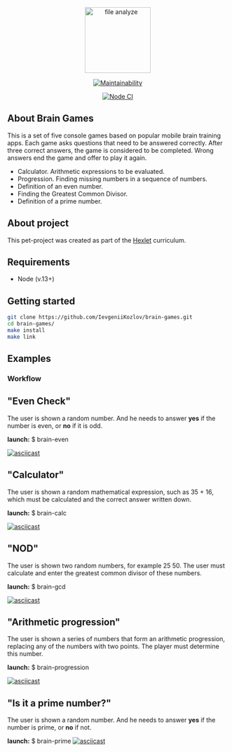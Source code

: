 <div align="center">
  <img alt="file analyze" title="file-difference-calculator" src="https://cdn-icons-png.flaticon.com/512/2083/2083139.png" width="150"/>
</div>

<div align="center"> 

[![Maintainability](https://api.codeclimate.com/v1/badges/f3a8c98b77a611d5bf41/maintainability)](https://codeclimate.com/github/IevgeniiKozlov/brain-games/maintainability)

[![Node CI](https://github.com/IevgeniiKozlov/brain-games/actions/workflows/actions.yml/badge.svg)](https://github.com/IevgeniiKozlov/brain-games/actions/workflows/actions.yml)

</div>


## About Brain Games

This is a set of five console games based on popular mobile brain training apps. Each game asks questions that need to be answered correctly. After three correct answers, the game is considered to be completed. Wrong answers end the game and offer to play it again.
  - Calculator. Arithmetic expressions to be evaluated.
  - Progression. Finding missing numbers in a sequence of numbers.
  - Definition of an even number.
  - Finding the Greatest Common Divisor.
  - Definition of a prime number.

## About project

This pet-project was created as part of the [Hexlet](https://ru.hexlet.io/programs/frontend/projects/44) curriculum.

## Requirements

- Node (v.13+)

## Getting started

```sh
git clone https://github.com/IevgeniiKozlov/brain-games.git
cd brain-games/
make install
make link
```
## Examples

### Workflow

## "Even Check"

The user is shown a random number. And he needs to answer **yes** if the number is even, or **no** if it is odd.

**launch:** $ brain-even

[![asciicast](https://asciinema.org/a/ClutXmQVzXTytF1e2nxrPJLRG.svg)](https://asciinema.org/a/ClutXmQVzXTytF1e2nxrPJLRG)

## "Calculator"

The user is shown a random mathematical expression, such as 35 + 16, which must be calculated and the correct answer written down.

**launch:** $ brain-calc

[![asciicast](https://asciinema.org/a/HoLYjNVEVDkc2uzS9yMa4VgrA.svg)](https://asciinema.org/a/HoLYjNVEVDkc2uzS9yMa4VgrA)

## "NOD"

The user is shown two random numbers, for example 25 50. The user must calculate and enter the greatest common divisor of these numbers.

**launch:** $ brain-gcd

[![asciicast](https://asciinema.org/a/HZ1rppFYA5FFeizWRNrGqkHiz.svg)](https://asciinema.org/a/HZ1rppFYA5FFeizWRNrGqkHiz)

## "Arithmetic progression"

The user is shown a series of numbers that form an arithmetic progression, replacing any of the numbers with two points. The player must determine this number.

**launch:** $ brain-progression

[![asciicast](https://asciinema.org/a/WnniCYSZQc9HJPk9PijCz0wUo.svg)](https://asciinema.org/a/WnniCYSZQc9HJPk9PijCz0wUo)

## "Is it a prime number?"

The user is shown a random number. And he needs to answer **yes** if the number is prime, or **no** if not.

**launch:** $ brain-prime
[![asciicast](https://asciinema.org/a/AIjoNoDuLggCdHOkzS81fJ5g6.svg)](https://asciinema.org/a/AIjoNoDuLggCdHOkzS81fJ5g6)
